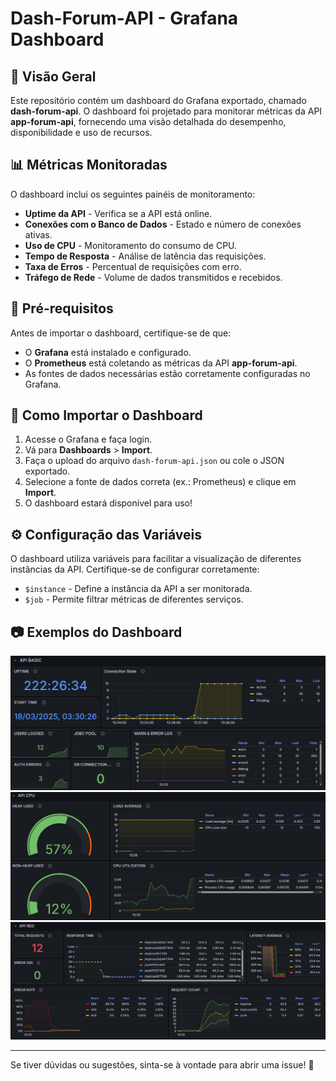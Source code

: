 # Dash-Forum-API - Grafana Dashboard

## 📌 Visão Geral
Este repositório contém um dashboard do Grafana exportado, chamado **dash-forum-api**. O dashboard foi projetado para monitorar métricas da API **app-forum-api**, fornecendo uma visão detalhada do desempenho, disponibilidade e uso de recursos.

## 📊 Métricas Monitoradas
O dashboard inclui os seguintes painéis de monitoramento:
- **Uptime da API** - Verifica se a API está online.
- **Conexões com o Banco de Dados** - Estado e número de conexões ativas.
- **Uso de CPU** - Monitoramento do consumo de CPU.
- **Tempo de Resposta** - Análise de latência das requisições.
- **Taxa de Erros** - Percentual de requisições com erro.
- **Tráfego de Rede** - Volume de dados transmitidos e recebidos.

## 🔧 Pré-requisitos
Antes de importar o dashboard, certifique-se de que:
- O **Grafana** está instalado e configurado.
- O **Prometheus** está coletando as métricas da API **app-forum-api**.
- As fontes de dados necessárias estão corretamente configuradas no Grafana.

## 🚀 Como Importar o Dashboard
1. Acesse o Grafana e faça login.
2. Vá para **Dashboards** > **Import**.
3. Faça o upload do arquivo `dash-forum-api.json` ou cole o JSON exportado.
4. Selecione a fonte de dados correta (ex.: Prometheus) e clique em **Import**.
5. O dashboard estará disponível para uso!

## ⚙️ Configuração das Variáveis
O dashboard utiliza variáveis para facilitar a visualização de diferentes instâncias da API. Certifique-se de configurar corretamente:
- `$instance` - Define a instância da API a ser monitorada.
- `$job` - Permite filtrar métricas de diferentes serviços.

## 📷 Exemplos do Dashboard

![API-BASIC](API-BASIC.png)
![API-CPU](API-CPU.png)
![API-RED](API-RED.png)

---

Se tiver dúvidas ou sugestões, sinta-se à vontade para abrir uma issue! 🚀

